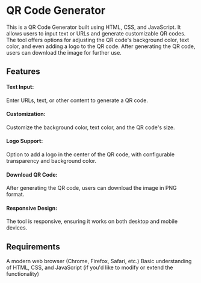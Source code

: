 <h1>QR Code Generator</h1>
This is a QR Code Generator built using HTML, CSS, and JavaScript. It allows users to input text or URLs and generate customizable QR codes. The tool offers options for adjusting the QR code's background color, text color, and even adding a logo to the QR code. After generating the QR code, users can download the image for further use.<br>

<h2>Features</h2>
<h4>Text Input:</h4> Enter URLs, text, or other content to generate a QR code.
<h4>Customization:</h4> Customize the background color, text color, and the QR code's size.
<h4>Logo Support:</h4> Option to add a logo in the center of the QR code, with configurable transparency and background color.
<h4>Download QR Code:</h4> After generating the QR code, users can download the image in PNG format.
<h4>Responsive Design:</h4> The tool is responsive, ensuring it works on both desktop and mobile devices.
<h2>Requirements</h2>
A modern web browser (Chrome, Firefox, Safari, etc.)
Basic understanding of HTML, CSS, and JavaScript (if you'd like to modify or extend the functionality)
